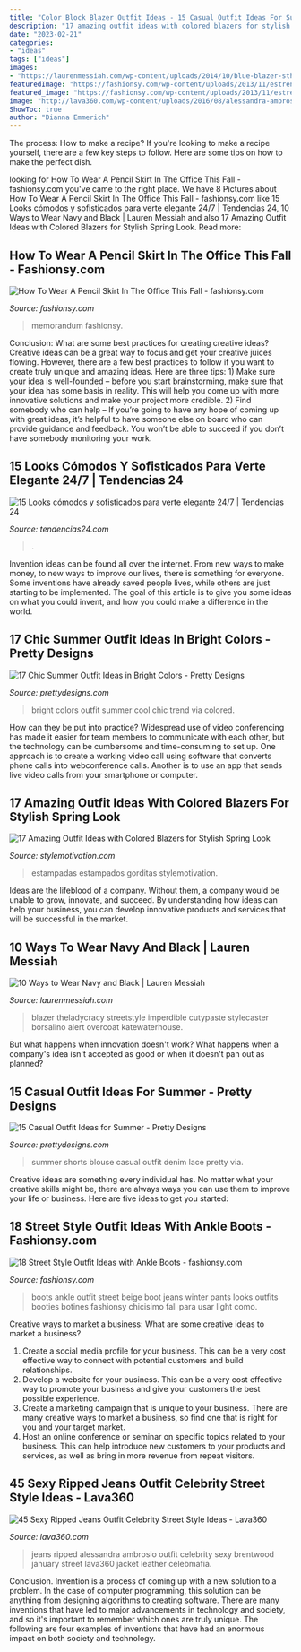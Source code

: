 ```yaml
---
title: "Color Block Blazer Outfit Ideas - 15 Casual Outfit Ideas For Summer"
description: "17 amazing outfit ideas with colored blazers for stylish spring look"
date: "2023-02-21"
categories:
- "ideas"
tags: ["ideas"]
images:
- "https://laurenmessiah.com/wp-content/uploads/2014/10/blue-blazer-sthlm-5.jpg"
featuredImage: "https://fashionsy.com/wp-content/uploads/2013/11/estrenandolook-main-single-630x924.jpg"
featured_image: "https://fashionsy.com/wp-content/uploads/2013/11/estrenandolook-main-single-630x924.jpg"
image: "http://lava360.com/wp-content/uploads/2016/08/alessandra-ambrosio-in-ripped-jeans-02.jpg"
ShowToc: true
author: "Dianna Emmerich"
---
```



The process: How to make a recipe?
If you're looking to make a recipe yourself, there are a few key steps to follow. Here are some tips on how to make the perfect dish.

	

		
looking for How To Wear A Pencil Skirt In The Office This Fall - fashionsy.com you've came to the right place. We have 8 Pictures about How To Wear A Pencil Skirt In The Office This Fall - fashionsy.com like 15 Looks cómodos y sofisticados para verte elegante 24/7 | Tendencias 24, 10 Ways to Wear Navy and Black | Lauren Messiah and also 17 Amazing Outfit Ideas with Colored Blazers for Stylish Spring Look. Read more:
		
    
## How To Wear A Pencil Skirt In The Office This Fall - Fashionsy.com

<img loading=lazy src="https://fashionsy.com/wp-content/uploads/2016/09/business-attire.jpg" onerror="this.onerror=null;this.src='https://tse3.mm.bing.net/th?id=OIP.atAqv9h0YfvdRy-th1ucHQHaNl&amp;pid=15.1';" alt="How To Wear A Pencil Skirt In The Office This Fall - fashionsy.com">

_Source: fashionsy.com_

>memorandum fashionsy. 

	

Conclusion: What are some best practices for creating creative ideas?
Creative ideas can be a great way to focus and get your creative juices flowing. However, there are a few best practices to follow if you want to create truly unique and amazing ideas. Here are three tips: 1) Make sure your idea is well-founded – before you start brainstorming, make sure that your idea has some basis in reality. This will help you come up with more innovative solutions and make your project more credible. 2) Find somebody who can help – If you’re going to have any hope of coming up with great ideas, it’s helpful to have someone else on board who can provide guidance and feedback. You won’t be able to succeed if you don’t have somebody monitoring your work.

    
## 15 Looks Cómodos Y Sofisticados Para Verte Elegante 24/7 | Tendencias 24

<img loading=lazy src="https://www.tendencias24.com/wp-content/uploads/2021/02/Outfit-9-3-430x700-1.jpg" onerror="this.onerror=null;this.src='https://tse2.mm.bing.net/th?id=OIP.cdDbUPHUmU4nNChSNGFK6QAAAA&amp;pid=15.1';" alt="15 Looks cómodos y sofisticados para verte elegante 24/7 | Tendencias 24">

_Source: tendencias24.com_

>. 

	

Invention ideas can be found all over the internet. From new ways to make money, to new ways to improve our lives, there is something for everyone. Some inventions have already saved people lives, while others are just starting to be implemented. The goal of this article is to give you some ideas on what you could invent, and how you could make a difference in the world.

    
## 17 Chic Summer Outfit Ideas In Bright Colors - Pretty Designs

<img loading=lazy src="http://www.prettydesigns.com/wp-content/uploads/2014/06/Fashion-Trend-in-Bright-Colors.jpg" onerror="this.onerror=null;this.src='https://tse2.mm.bing.net/th?id=OIP.-xOsta8sHkNllVszpURquQHaK2&amp;pid=15.1';" alt="17 Chic Summer Outfit Ideas in Bright Colors - Pretty Designs">

_Source: prettydesigns.com_

>bright colors outfit summer cool chic trend via colored. 

	

How can they be put into practice?
Widespread use of video conferencing has made it easier for team members to communicate with each other, but the technology can be cumbersome and time-consuming to set up. One approach is to create a working video call using software that converts phone calls into webconference calls. Another is to use an app that sends live video calls from your smartphone or computer.

    
## 17 Amazing Outfit Ideas With Colored Blazers For Stylish Spring Look

<img loading=lazy src="https://www.stylemotivation.com/wp-content/uploads/2014/02/17-Amazing-Outfit-Ideas-with-Colored-Blazers-for-Stylish-Spring-Look-9.jpg" onerror="this.onerror=null;this.src='https://tse2.mm.bing.net/th?id=OIP.jfJc6JndhB1jZ4nkO51hegHaLM&amp;pid=15.1';" alt="17 Amazing Outfit Ideas with Colored Blazers for Stylish Spring Look">

_Source: stylemotivation.com_

>estampadas estampados gorditas stylemotivation. 

	

Ideas are the lifeblood of a company. Without them, a company would be unable to grow, innovate, and succeed. By understanding how ideas can help your business, you can develop innovative products and services that will be successful in the market.

    
## 10 Ways To Wear Navy And Black | Lauren Messiah

<img loading=lazy src="https://laurenmessiah.com/wp-content/uploads/2014/10/blue-blazer-sthlm-5.jpg" onerror="this.onerror=null;this.src='https://tse2.mm.bing.net/th?id=OIP.InIVuAs-ljiFwtXYgZYhWQHaLH&amp;pid=15.1';" alt="10 Ways to Wear Navy and Black | Lauren Messiah">

_Source: laurenmessiah.com_

>blazer theladycracy streetstyle imperdible cutypaste stylecaster borsalino alert overcoat katewaterhouse. 

	

But what happens when innovation doesn't work? What happens when a company's idea isn't accepted as good or when it doesn't pan out as planned?

    
## 15 Casual Outfit Ideas For Summer - Pretty Designs

<img loading=lazy src="http://www.prettydesigns.com/wp-content/uploads/2014/05/Denim-Blouse-and-Lace-Shorts-for-Summer.jpg" onerror="this.onerror=null;this.src='https://tse2.mm.bing.net/th?id=OIP.-zxoUSbGfgWRzePZ3XFmSQHaLG&amp;pid=15.1';" alt="15 Casual Outfit Ideas for Summer - Pretty Designs">

_Source: prettydesigns.com_

>summer shorts blouse casual outfit denim lace pretty via. 

	

Creative ideas are something every individual has. No matter what your creative skills might be, there are always ways you can use them to improve your life or business. Here are five ideas to get you started: 

    
## 18 Street Style Outfit Ideas With Ankle Boots - Fashionsy.com

<img loading=lazy src="https://fashionsy.com/wp-content/uploads/2013/11/estrenandolook-main-single-630x924.jpg" onerror="this.onerror=null;this.src='https://tse4.mm.bing.net/th?id=OIP.XuVxx2DixI53lKaB_3-hjAHaK3&amp;pid=15.1';" alt="18 Street Style Outfit Ideas with Ankle Boots - fashionsy.com">

_Source: fashionsy.com_

>boots ankle outfit street beige boot jeans winter pants looks outfits booties botines fashionsy chicisimo fall para usar light como. 

	

Creative ways to market a business: What are some creative ideas to market a business?
1. Create a social media profile for your business. This can be a very cost effective way to connect with potential customers and build relationships.
2. Develop a website for your business. This can be a very cost effective way to promote your business and give your customers the best possible experience.
3. Create a marketing campaign that is unique to your business. There are many creative ways to market a business, so find one that is right for you and your target market.
4. Host an online conference or seminar on specific topics related to your business. This can help introduce new customers to your products and services, as well as bring in more revenue from repeat visitors.

    
## 45 Sexy Ripped Jeans Outfit Celebrity Street Style Ideas - Lava360

<img loading=lazy src="http://lava360.com/wp-content/uploads/2016/08/alessandra-ambrosio-in-ripped-jeans-02.jpg" onerror="this.onerror=null;this.src='https://tse4.mm.bing.net/th?id=OIP.jk1Z3rlxEIPDz-umYWv2dwHaL3&amp;pid=15.1';" alt="45 Sexy Ripped Jeans Outfit Celebrity Street Style Ideas - Lava360">

_Source: lava360.com_

>jeans ripped alessandra ambrosio outfit celebrity sexy brentwood january street lava360 jacket leather celebmafia. 

	

Conclusion.
Invention is a process of coming up with a new solution to a problem. In the case of computer programming, this solution can be anything from designing algorithms to creating software. There are many inventions that have led to major advancements in technology and society, and so it's important to remember which ones are truly unique. The following are four examples of inventions that have had an enormous impact on both society and technology.

